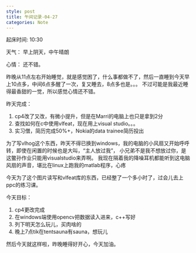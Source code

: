 ```yaml
---
style: post
title: 午间记录-04-27
categories: Note
---
```

起床时间: 10:30

天气： 早上阴天，中午晴朗

心情： 还不错。

昨晚从11点左右开始睡觉，就是感觉困了，什么事都做不了，然后一直睡到今天早上10点多，中间6点多醒了一次，复又睡去，8点多也是。。。
不过可能是我最近睡得最香甜的一觉，所以感觉心情还不错。

昨天完成：

1. cp4改了又改，有微小提升，但是在Marri的电脑上也只是拿到2分
2. 查找如何在c中使用vlfeat，现在用上visual studio。。。
3. 实习僧，简历完成50%+，Nokia的data trainee简历投出

为了写vlhog这个东西，昨天不得已换到windows，我的电脑的小风扇又开始呼呼转，即使在闲置的时候也是大叫，“主人放过我”，
小兄弟不是我不想放过你，是这鳖孙作业只能用visualstudio来弄啊。
我现在隔着我的降噪耳机都能听到这电脑风扇的声音，堪比在linux上跑我的matlab程序，心疼

今天为了这个图片读写和vlfeat库的东西，已经整了一个多小时了，过会儿去上ppc的练习课。

今天目标：

1. cp4更改完成
2. 在windows端使用opencv把数据读入进来，c++写好
3. 列下明天怎么玩儿，买肉啥的
4. 晚上7点tik在tentsauna有sauna，想玩儿

然后今天就这样啦，昨晚睡得好开心，今天加油。

